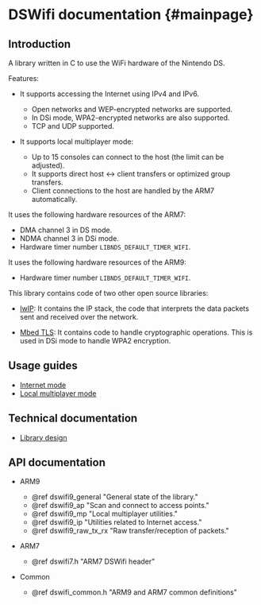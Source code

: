 DSWifi documentation {#mainpage}
====================

## Introduction

A library written in C to use the WiFi hardware of the Nintendo DS.

Features:

- It supports accessing the Internet using IPv4 and IPv6.

  - Open networks and WEP-encrypted networks are supported.
  - In DSi mode, WPA2-encrypted networks are also supported.
  - TCP and UDP supported.

- It supports local multiplayer mode:

  - Up to 15 consoles can connect to the host (the limit can be adjusted).
  - It supports direct host <-> client transfers or optimized group transfers.
  - Client connections to the host are handled by the ARM7 automatically.

It uses the following hardware resources of the ARM7:

- DMA channel 3 in DS mode.
- NDMA channel 3 in DSi mode.
- Hardware timer number `LIBNDS_DEFAULT_TIMER_WIFI`.

It uses the following hardware resources of the ARM9:

- Hardware timer number `LIBNDS_DEFAULT_TIMER_WIFI`.

This library contains code of two other open source libraries:

- [lwIP](https://savannah.nongnu.org/projects/lwip/): It contains the IP stack,
  the code that interprets the data packets sent and received over the network.

- [Mbed TLS](https://github.com/Mbed-TLS/mbedtls): It contains code to handle
  cryptographic operations. This is used in DSi mode to handle WPA2 encryption.

## Usage guides

- [Internet mode](internet_mode.md)
- [Local multiplayer mode](local_multiplayer_mode.md)

## Technical documentation

- [Library design](library_design.md)

## API documentation

- ARM9
  - @ref dswifi9_general "General state of the library."
  - @ref dswifi9_ap "Scan and connect to access points."
  - @ref dswifi9_mp "Local multiplayer utilities."
  - @ref dswifi9_ip "Utilities related to Internet access."
  - @ref dswifi9_raw_tx_rx "Raw transfer/reception of packets."

- ARM7
  - @ref dswifi7.h "ARM7 DSWifi header"

- Common
  - @ref dswifi_common.h "ARM9 and ARM7 common definitions"
